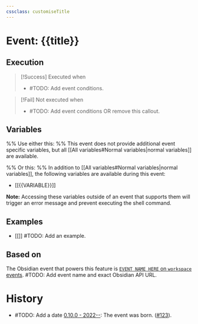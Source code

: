 ```yaml
---
cssclass: customiseTitle
---
```

# Event: {{title}}

## Execution
> [!Success] Executed when
> - #TODO: Add event conditions.

> [!Fail] Not executed when
> - #TODO: Add event conditions OR remove this callout.

## Variables

%% Use either this: %%
This event does not provide additional event specific variables, but all [[All variables#Normal variables|normal variables]] are available.

%% Or this: %%
In addition to [[All variables#Normal variables|normal variables]], the following variables are available during this event:

- [[{{VARIABLE}}]]

**Note:** Accessing these variables outside of an event that supports them will trigger an error message and prevent executing the shell command.

## Examples
- [[]] #TODO: Add an example.

## Based on
The Obsidian event that powers this feature is [`EVENT NAME HERE` on `workspace` events](https://github.com/obsidianmd/obsidian-api/blob/763a243b4ec295c9c460560e9b227c8f18d8199b/obsidian.d.ts). #TODO: Add event name and exact Obsidian API URL.

# History
- #TODO: Add a date [0.10.0 - 2022--](https://github.com/Taitava/obsidian-shellcommands/blob/main/CHANGELOG.md#00---2022--): The event was born. ([#123](https://github.com/Taitava/obsidian-shellcommands/issues/123)).